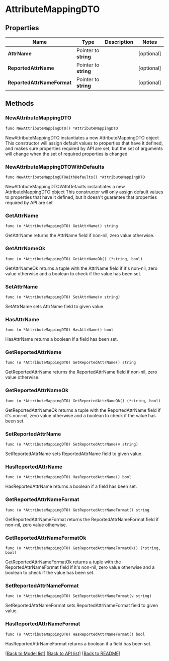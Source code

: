 # AttributeMappingDTO

## Properties

Name | Type | Description | Notes
------------ | ------------- | ------------- | -------------
**AttrName** | Pointer to **string** |  | [optional] 
**ReportedAttrName** | Pointer to **string** |  | [optional] 
**ReportedAttrNameFormat** | Pointer to **string** |  | [optional] 

## Methods

### NewAttributeMappingDTO

`func NewAttributeMappingDTO() *AttributeMappingDTO`

NewAttributeMappingDTO instantiates a new AttributeMappingDTO object
This constructor will assign default values to properties that have it defined,
and makes sure properties required by API are set, but the set of arguments
will change when the set of required properties is changed

### NewAttributeMappingDTOWithDefaults

`func NewAttributeMappingDTOWithDefaults() *AttributeMappingDTO`

NewAttributeMappingDTOWithDefaults instantiates a new AttributeMappingDTO object
This constructor will only assign default values to properties that have it defined,
but it doesn't guarantee that properties required by API are set

### GetAttrName

`func (o *AttributeMappingDTO) GetAttrName() string`

GetAttrName returns the AttrName field if non-nil, zero value otherwise.

### GetAttrNameOk

`func (o *AttributeMappingDTO) GetAttrNameOk() (*string, bool)`

GetAttrNameOk returns a tuple with the AttrName field if it's non-nil, zero value otherwise
and a boolean to check if the value has been set.

### SetAttrName

`func (o *AttributeMappingDTO) SetAttrName(v string)`

SetAttrName sets AttrName field to given value.

### HasAttrName

`func (o *AttributeMappingDTO) HasAttrName() bool`

HasAttrName returns a boolean if a field has been set.

### GetReportedAttrName

`func (o *AttributeMappingDTO) GetReportedAttrName() string`

GetReportedAttrName returns the ReportedAttrName field if non-nil, zero value otherwise.

### GetReportedAttrNameOk

`func (o *AttributeMappingDTO) GetReportedAttrNameOk() (*string, bool)`

GetReportedAttrNameOk returns a tuple with the ReportedAttrName field if it's non-nil, zero value otherwise
and a boolean to check if the value has been set.

### SetReportedAttrName

`func (o *AttributeMappingDTO) SetReportedAttrName(v string)`

SetReportedAttrName sets ReportedAttrName field to given value.

### HasReportedAttrName

`func (o *AttributeMappingDTO) HasReportedAttrName() bool`

HasReportedAttrName returns a boolean if a field has been set.

### GetReportedAttrNameFormat

`func (o *AttributeMappingDTO) GetReportedAttrNameFormat() string`

GetReportedAttrNameFormat returns the ReportedAttrNameFormat field if non-nil, zero value otherwise.

### GetReportedAttrNameFormatOk

`func (o *AttributeMappingDTO) GetReportedAttrNameFormatOk() (*string, bool)`

GetReportedAttrNameFormatOk returns a tuple with the ReportedAttrNameFormat field if it's non-nil, zero value otherwise
and a boolean to check if the value has been set.

### SetReportedAttrNameFormat

`func (o *AttributeMappingDTO) SetReportedAttrNameFormat(v string)`

SetReportedAttrNameFormat sets ReportedAttrNameFormat field to given value.

### HasReportedAttrNameFormat

`func (o *AttributeMappingDTO) HasReportedAttrNameFormat() bool`

HasReportedAttrNameFormat returns a boolean if a field has been set.


[[Back to Model list]](../README.md#documentation-for-models) [[Back to API list]](../README.md#documentation-for-api-endpoints) [[Back to README]](../README.md)


